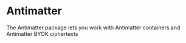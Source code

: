 # Antimatter

The Antimatter package lets you work with Antimatter containers and Antimatter BYOK ciphertexts